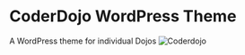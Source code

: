 # CoderDojo WordPress Theme
A WordPress theme for individual Dojos
![Coderdojo](https://github.com/kinsaledojo/coderdojo/wiki/images/coderdojo.png)
